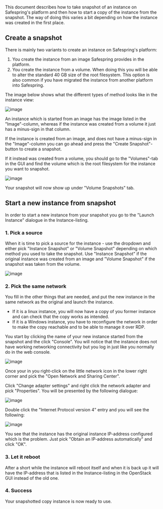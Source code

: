 
This document describes how to take snapshot of an instance on Safespring's platform and then how to start a copy of the instance from the snapshot. The way of doing this varies a bit depending on how the instance was created in the first place.

## Create a snapshot
There is mainly two variants to create an instance on Safespring's platform:

1. You create the instance from an image Safespring provides in the platform.
2. You create the instance from a volume. When doing this you will be able to alter the standard 40 GB size of the root filesystem. This option is also common if you have migrated the instance from another platform into Safespring.

The image below shows what the different types of method looks like in the instance view:

![image](../../images/snapshot-different-instance-types.png)

An instance which is started from an image has the image listed in the "Image"-column, whereas if the instance was created from a volume it just has a minus-sign in that column.

If the instance is created from an image, and does not have a minus-sign in the "Image"-column you can go ahead and press the "Create Snapshot"-button to create a snapshot.

If it instead was created from a volume, you should go to the "Volumes"-tab in the GUI and find the volume which is the root filesystem for the instance you want to snapshot.

![image](../../images/snapshot-create-volume-snap.png)

Your snapshot will now show up under "Volume Snapshots" tab.

## Start a new instance from snapshot
In order to start a new instance from your snapshot you go to the "Launch Instance" dialogue in the Instance-listing.

### 1. Pick a source
When it is time to pick a source for the instance - use the dropdown and either pick "Instance Snapshot" or "Volume Snapshot" depending on which method you used to take the snapshot. Use "Instance Snapshot" if the original instance was created from an image and "Volume Snapshot" if the snapshot was taken from the volume.

![image](../../images/snapshot-start-from-volume-snap.png)

### 2. Pick the same network
You fill in the other things that are needed, and put the new instance in the same network as the original and launch the instance.

* If it is a linux instance, you will now have a copy of you former instance and can check that the copy works as intended.
* If it is a Windows instance, you have to reconfigure the network in order to make the copy reachable and to be able to manage it over RDP.

You start by clicking the name of your new instance started from the snapshot and the click "Console". You will notice that the instance does not have working networking connectivity but you log in just like you normally do in the web console.

![image](../../images/snapshot-login-to-snapped.png)

Once your in you right-click on the little network icon in the lower right corner and pick the "Open Network and Sharing Center".

Click "Change adapter settings" and right click the network adapter and pick "Properties". You will be presented by the following dialogue:

![image](../../images/snapshot-network-properties.png)

Double click the "Internet Protocol version 4" entry and you will see the following:

![image](../../images/snapshot-wrong-ip.png)

You see that the instance has the original instance IP-address configured which is the problem. Just pick "Obtain an IP-address automatically" and click "OK".

### 3. Let it reboot
After a short while the instance will reboot itself and when it is back up it will have the IP-address that is listed in the Instance-listing in the OpenStack GUI instead of the old one.

### 4. Success
Your snapshotted copy instance is now ready to use.
